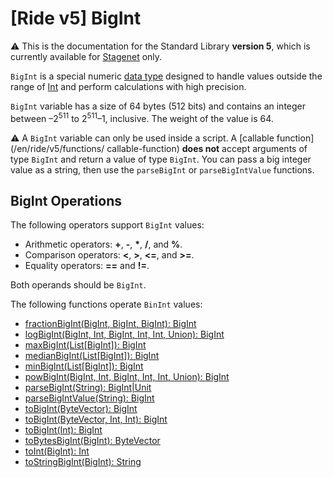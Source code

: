 # [Ride v5] BigInt

:warning: This is the documentation for the Standard Library **version 5**, which is currently available for [Stagenet](/en/blockchain/blockchain-network/) only.

`BigInt` is a special numeric [data type](/en/ride/v5/data-types/) designed to handle values outside the range of [Int](/en/ride/v5/data-types/int) and perform calculations with high precision.

`BigInt` variable has a size of 64 bytes (512 bits) and contains an integer between –2<sup>511</sup> to 2<sup>511</sup>–1, inclusive. The weight of the value is 64.

:warning: A `BigInt` variable can only be used inside a script. A [callable function](/en/ride/v5/functions/ callable-function) **does not** accept arguments of type `BigInt` and return a value of type `BigInt`.  You can pass a big integer value as a string, then use the `parseBigInt` or `parseBigIntValue` functions.

## BigInt Operations

The following operators support `BigInt` values:

* Arithmetic operators: **+**, **-**, **\***, **/**, and **%**.
* Comparison operators: **\<**, **\>**, **\<=**, and **\>=**.
* Equality operators: **==** and **!=**.

Both operands should be `BigInt`.

The following functions operate `BinInt` values:

* [fractionBigInt(BigInt, BigInt, BigInt): BigInt](/en/ride/v5/functions/built-in-functions/math-functions#fractionbigint)
* [logBigInt(BigInt, Int, BigInt, Int, Int, Union): BigInt](/en/ride/v5/functions/built-in-functions/math-functions#logbigint)
* [maxBigInt(List[BigInt]): BigInt](/en/ride/v5/functions/built-in-functions/list-functions#maxbigint)
* [medianBigInt(List[BigInt]): BigInt](/en/ride/v5/functions/built-in-functions/math-functions#medianbigint)
* [minBigInt(List[BigInt]): BigInt](/en/ride/v5/functions/built-in-functions/list-functions#minbigint)
* [powBigInt(BigInt, Int, BigInt, Int, Int, Union): BigInt](/en/ride/v5/functions/built-in-functions/math-functions#powbigint)
* [parseBigInt(String): BigInt|Unit](/en/ride/v5/functions/built-in-functions/converting-functions#parse-bigint)
* [parseBigIntValue(String): BigInt](/en/ride/v5/functions/built-in-functions/converting-functions#parse-bigintvalue)
* [toBigInt(ByteVector): BigInt](/en/ride/v5/functions/built-in-functions/converting-functions#to-bigint-bytevector)
* [toBigInt(ByteVector, Int, Int): BigInt](/en/ride/v5/functions/built-in-functions/converting-functions#to-bigint-bytevector-int-int)
* [toBigInt(Int): BigInt](/en/ride/v5/functions/built-in-functions/converting-functions#to-bigint-int)
* [toBytesBigInt(BigInt): ByteVector](/en/ride/v5/functions/built-in-functions/converting-functions#to-bytes-bigint)
* [toInt(BigInt): Int](/en/ride/v5/functions/built-in-functions/converting-functions#to-int-bigint)
* [toStringBigInt(BigInt): String](/en/ride/v5/functions/built-in-functions/converting-functions#to-string-bigint)
